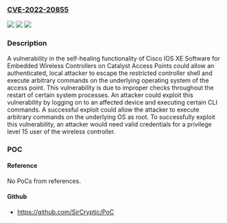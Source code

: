### [CVE-2022-20855](https://cve.mitre.org/cgi-bin/cvename.cgi?name=CVE-2022-20855)
![](https://img.shields.io/static/v1?label=Product&message=Cisco%20IOS%20XE%20Software%20&color=blue)
![](https://img.shields.io/static/v1?label=Version&message=n%2Fa&color=blue)
![](https://img.shields.io/static/v1?label=Vulnerability&message=CWE-266&color=brighgreen)

### Description

A vulnerability in the self-healing functionality of Cisco IOS XE Software for Embedded Wireless Controllers on Catalyst Access Points could allow an authenticated, local attacker to escape the restricted controller shell and execute arbitrary commands on the underlying operating system of the access point. This vulnerability is due to improper checks throughout the restart of certain system processes. An attacker could exploit this vulnerability by logging on to an affected device and executing certain CLI commands. A successful exploit could allow the attacker to execute arbitrary commands on the underlying OS as root. To successfully exploit this vulnerability, an attacker would need valid credentials for a privilege level 15 user of the wireless controller.

### POC

#### Reference
No PoCs from references.

#### Github
- https://github.com/SirCryptic/PoC

